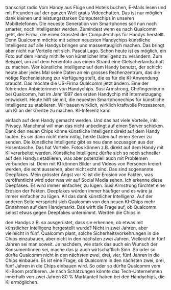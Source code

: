 transcript radio
Vom Handy aus Flüge und Hotels buchen, E-Mails lesen und mit Freunden auf der ganzen Welt gratis Videochatten. Das ist nur möglich dank kleinen und leistungsstarken Computerchips in unseren Mobiltelefonen. Die neueste Generation von Smartphones soll nun noch smarter, noch intelligenter werden. Zumindest wenn es nach Qualcomm geht, der Firma, die einen Grossteil der Computerchips für Handys herstellt. Denn Qualcomm möchte mit seinen neuesten Handychips künstliche Intelligenz auf alle Handys bringen und massentauglich machen. Das bringt aber nicht nur Vorteile mit sich. Pascal Lago. Schon heute ist es möglich, ein Foto auf dem Handy mithilfe von künstlicher Intelligenz zu verändern. Zum Beispiel, um auf dem Ferienfoto aus einem Strand eine Gletscherlandschaft zu machen. Wer künstliche Intelligenz auf dem Handy benutzt, der schickt heute aber jedes Mal seine Daten an ein grosses Rechenzentrum, das die nötige Rechenleistung zur Verfügung stellt, die es für die KI-Anwendung braucht. Das möchte die US-Firma Qualcomm jetzt ändern. Eine der führenden Anbieterinnen von Handychips. Susi Armstrong, Chefingenieurin bei Qualcomm, hat im Jahr 1997 den ersten Handychip mit Internetzugang entwickelt. Heute hilft sie mit, die neuesten Smartphonechips für künstliche Intelligenz zu etablieren. Wir bauen wirklich, wirklich kraftvolle Prozessoren, um KI an der Grenze zu machen. KI-Inferenz kann

einfach auf dem Handy gemacht werden. Und das hat viele Vorteile, inkl. Privacy. Manchmal will man das nicht unbedingt auf einen Server schicken. Dank den neuen Chips könne künstliche Intelligenz direkt auf dem Handy laufen. Es sei dann nicht mehr nötig, heikle Daten auf einen Server zu senden. Die künstliche Intelligenz gibt es neu dann sozusagen aus der Hosentasche. Das hat Vorteile. Fotos können z.B. direkt auf dem Handy mit KI verarbeitet werden. Künstliche Intelligenz dürfte sich so noch schneller auf den Handys etablieren, was aber potenziell auch mit Problemen verbunden ist. Denn mit KI können Bilder und Videos von Personen kreiert werden, die echt aussehen, aber nicht echt sind. Das sind sogenannte Deepfakes. Mein grösster Angst vor KI ist die Erosion von Fakten, was veröffentlicht wird oder was wir auf Social Media sehen. Ich erkenne diese Deepfakes. Es wird immer einfacher, zu lügen. Susi Armstrong fürchtet eine Erosion der Fakten. Deepfakes würden immer häufiger und es wäre ja immer einfacher zu lügen. All das dank künstlicher Intelligenz. Auf der anderen Seite verspricht sich Qualcomm von den neuen KI-Chips mehr Einnahmen auf dem Handymarkt. Das wirft die Frage auf, ob Qualcomm selbst etwas gegen Deepfakes unternimmt. Werden die Chips in

den Handys z.B. so ausgerüstet, dass sie erkennen, ob etwas mit künstlicher Intelligenz hergestellt wurde? Nicht in zwei Jahren, aber vielleicht in fünf. Qualcomm plant, solche Sicherheitsvorkehrungen in die Chips einzubauen, aber nicht in den nächsten zwei Jahren. Vielleicht in fünf Jahren sei man soweit. Je nachdem, wie stark das auch ein Wunsch der Konsumentinnen sei, mache das ja auch wirtschaftlich Sinn. So oder so dürfte Qualcomm nicht in den nächsten zwei, drei, vier, fünf Jahren in die Chips einbauen. Es ist eine Frage, ob Qualcomm in den nächsten zwei, drei, fünf Jahren in die Chips einbauen wird. So oder so dürfte Qualcomm vom KI-Boom profitieren. Je nach Schätzungen könnte das Tech-Unternehmen innerhalb von zwei Jahren 80 % Marktanteil haben bei den Handychips, die KI ermöglichen.
